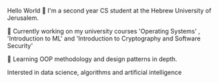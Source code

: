 Hello World 👋
I'm a second year CS student at the Hebrew University of Jerusalem.

🥊 Currently working on my university courses 'Operating Systems' , 'Introduction to ML' and 'Introduction to Cryptography and Software Security'

🌱 Learning OOP methodology and design patterns in depth.

Intersted in data science, algorithms and artificial intelligence


